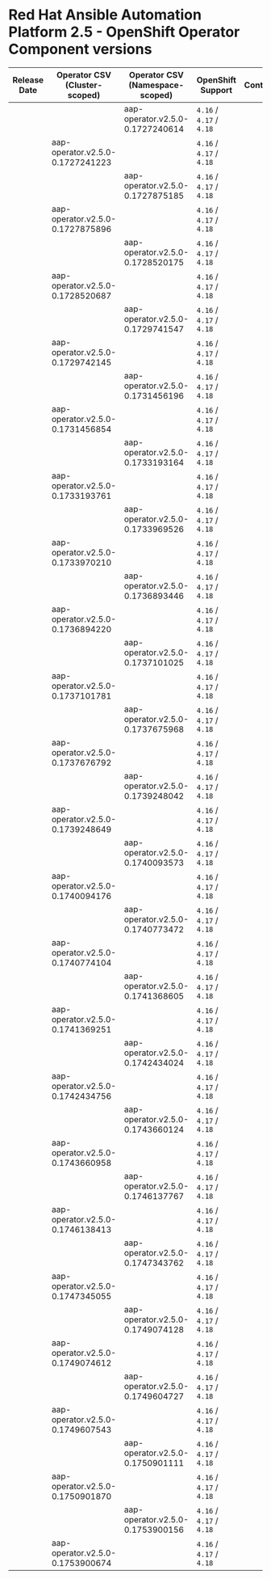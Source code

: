 # Red Hat Ansible Automation Platform 2.5 - OpenShift Operator Component versions

| Release Date | Operator CSV (Cluster-scoped) | Operator CSV (Namespace-scoped) | OpenShift Support | Controller | EDA | Hub | Lightspeed | Receptor | Release Notes | Notes |
| ----- | ----- | ----- | ----- | ----- | ----- | ----- | ----- | ----- | ----- | ----- |
|  |  | aap-operator.v2.5.0-0.1727240614 | `4.16` / `4.17` / `4.18` |  |  |  |  |  |  |  |
|  | aap-operator.v2.5.0-0.1727241223 |  | `4.16` / `4.17` / `4.18` |  |  |  |  |  |  |  |
|  |  | aap-operator.v2.5.0-0.1727875185 | `4.16` / `4.17` / `4.18` |  |  |  |  |  |  |  |
|  | aap-operator.v2.5.0-0.1727875896 |  | `4.16` / `4.17` / `4.18` |  |  |  |  |  |  |  |
|  |  | aap-operator.v2.5.0-0.1728520175 | `4.16` / `4.17` / `4.18` |  |  |  |  |  |  |  |
|  | aap-operator.v2.5.0-0.1728520687 |  | `4.16` / `4.17` / `4.18` |  |  |  |  |  |  |  |
|  |  | aap-operator.v2.5.0-0.1729741547 | `4.16` / `4.17` / `4.18` |  |  |  |  |  |  |  |
|  | aap-operator.v2.5.0-0.1729742145 |  | `4.16` / `4.17` / `4.18` |  |  |  |  |  |  |  |
|  |  | aap-operator.v2.5.0-0.1731456196 | `4.16` / `4.17` / `4.18` |  |  |  |  |  |  |  |
|  | aap-operator.v2.5.0-0.1731456854 |  | `4.16` / `4.17` / `4.18` |  |  |  |  |  |  |  |
|  |  | aap-operator.v2.5.0-0.1733193164 | `4.16` / `4.17` / `4.18` |  |  |  |  |  |  |  |
|  | aap-operator.v2.5.0-0.1733193761 |  | `4.16` / `4.17` / `4.18` |  |  |  |  |  |  |  |
|  |  | aap-operator.v2.5.0-0.1733969526 | `4.16` / `4.17` / `4.18` |  |  |  |  |  |  |  |
|  | aap-operator.v2.5.0-0.1733970210 |  | `4.16` / `4.17` / `4.18` |  |  |  |  |  |  |  |
|  |  | aap-operator.v2.5.0-0.1736893446 | `4.16` / `4.17` / `4.18` |  |  |  |  |  |  |  |
|  | aap-operator.v2.5.0-0.1736894220 |  | `4.16` / `4.17` / `4.18` |  |  |  |  |  |  |  |
|  |  | aap-operator.v2.5.0-0.1737101025 | `4.16` / `4.17` / `4.18` |  |  |  |  |  |  |  |
|  | aap-operator.v2.5.0-0.1737101781 |  | `4.16` / `4.17` / `4.18` |  |  |  |  |  |  |  |
|  |  | aap-operator.v2.5.0-0.1737675968 | `4.16` / `4.17` / `4.18` |  |  |  |  |  |  |  |
|  | aap-operator.v2.5.0-0.1737676792 |  | `4.16` / `4.17` / `4.18` |  |  |  |  |  |  |  |
|  |  | aap-operator.v2.5.0-0.1739248042 | `4.16` / `4.17` / `4.18` |  |  |  |  |  |  |  |
|  | aap-operator.v2.5.0-0.1739248649 |  | `4.16` / `4.17` / `4.18` |  |  |  |  |  |  |  |
|  |  | aap-operator.v2.5.0-0.1740093573 | `4.16` / `4.17` / `4.18` |  |  |  |  |  |  |  |
|  | aap-operator.v2.5.0-0.1740094176 |  | `4.16` / `4.17` / `4.18` |  |  |  |  |  |  |  |
|  |  | aap-operator.v2.5.0-0.1740773472 | `4.16` / `4.17` / `4.18` |  |  |  |  |  |  |  |
|  | aap-operator.v2.5.0-0.1740774104 |  | `4.16` / `4.17` / `4.18` |  |  |  |  |  |  |  |
|  |  | aap-operator.v2.5.0-0.1741368605 | `4.16` / `4.17` / `4.18` |  |  |  |  |  |  |  |
|  | aap-operator.v2.5.0-0.1741369251 |  | `4.16` / `4.17` / `4.18` |  |  |  |  |  |  |  |
|  |  | aap-operator.v2.5.0-0.1742434024 | `4.16` / `4.17` / `4.18` |  |  |  |  |  |  |  |
|  | aap-operator.v2.5.0-0.1742434756 |  | `4.16` / `4.17` / `4.18` |  |  |  |  |  |  |  |
|  |  | aap-operator.v2.5.0-0.1743660124 | `4.16` / `4.17` / `4.18` |  |  |  |  |  |  |  |
|  | aap-operator.v2.5.0-0.1743660958 |  | `4.16` / `4.17` / `4.18` |  |  |  |  |  |  |  |
|  |  | aap-operator.v2.5.0-0.1746137767 | `4.16` / `4.17` / `4.18` |  |  |  |  |  |  |  |
|  | aap-operator.v2.5.0-0.1746138413 |  | `4.16` / `4.17` / `4.18` |  |  |  |  |  |  |  |
|  |  | aap-operator.v2.5.0-0.1747343762 | `4.16` / `4.17` / `4.18` |  |  |  |  |  |  |  |
|  | aap-operator.v2.5.0-0.1747345055 |  | `4.16` / `4.17` / `4.18` |  |  |  |  |  |  |  |
|  |  | aap-operator.v2.5.0-0.1749074128 | `4.16` / `4.17` / `4.18` |  |  |  |  |  |  |  |
|  | aap-operator.v2.5.0-0.1749074612 |  | `4.16` / `4.17` / `4.18` |  |  |  |  |  |  |  |
|  |  | aap-operator.v2.5.0-0.1749604727 | `4.16` / `4.17` / `4.18` |  |  |  |  |  |  |  |
|  | aap-operator.v2.5.0-0.1749607543 |  | `4.16` / `4.17` / `4.18` |  |  |  |  |  |  |  |
|  |  | aap-operator.v2.5.0-0.1750901111 | `4.16` / `4.17` / `4.18` |  |  |  |  |  |  |  |
|  | aap-operator.v2.5.0-0.1750901870 |  | `4.16` / `4.17` / `4.18` |  |  |  |  |  |  |  |
|  |  | aap-operator.v2.5.0-0.1753900156 | `4.16` / `4.17` / `4.18` |  |  |  |  |  |  |  |
|  | aap-operator.v2.5.0-0.1753900674 |  | `4.16` / `4.17` / `4.18` |  |  |  |  |  |  |  |
